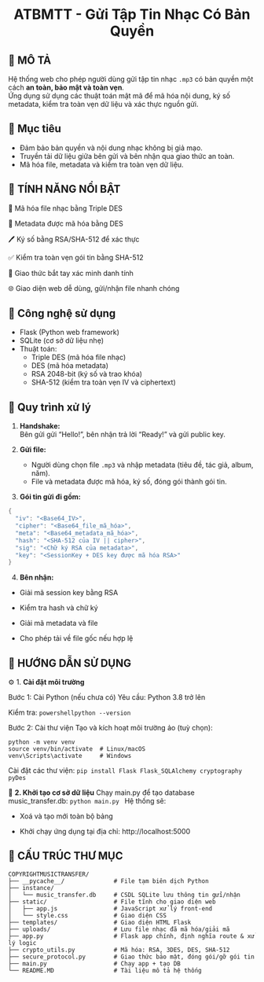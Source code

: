 <h1 align="center">ATBMTT - Gửi Tập Tin Nhạc Có Bản Quyền </h1>

## 📝 MÔ TẢ
Hệ thống web cho phép người dùng gửi tập tin nhạc `.mp3` có bản quyền một cách **an toàn, bảo mật và toàn vẹn**.  
Ứng dụng sử dụng các thuật toán mật mã để mã hóa nội dung, ký số metadata, kiểm tra toàn vẹn dữ liệu và xác thực nguồn gửi.

## 🎯 Mục tiêu
- Đảm bảo bản quyền và nội dung nhạc không bị giả mạo.
- Truyền tải dữ liệu giữa bên gửi và bên nhận qua giao thức an toàn.
- Mã hóa file, metadata và kiểm tra toàn vẹn dữ liệu.


## 🌟 TÍNH NĂNG NỔI BẬT
🔐 Mã hóa file nhạc bằng Triple DES

🧾 Metadata được mã hóa bằng DES

🖊️ Ký số bằng RSA/SHA-512 để xác thực

✅ Kiểm tra toàn vẹn gói tin bằng SHA-512

🔄 Giao thức bắt tay xác minh danh tính

🌐 Giao diện web dễ dùng, gửi/nhận file nhanh chóng

## 🔐 Công nghệ sử dụng
- Flask (Python web framework)
- SQLite (cơ sở dữ liệu nhẹ)
- Thuật toán:
  - Triple DES (mã hóa file nhạc)
  - DES (mã hóa metadata)
  - RSA 2048-bit (ký số và trao khóa)
  - SHA-512 (kiểm tra toàn vẹn IV và ciphertext)

## 🔁 Quy trình xử lý
1. **Handshake:**  
   Bên gửi gửi “Hello!”, bên nhận trả lời “Ready!” và gửi public key.

2. **Gửi file:**  
   - Người dùng chọn file `.mp3` và nhập metadata (tiêu đề, tác giả, album, năm).
   - File và metadata được mã hóa, ký số, đóng gói thành gói tin.
3. **Gói tin gửi đi gồm:**
```powershell
{
  "iv": "<Base64_IV>",
  "cipher": "<Base64_file_mã_hóa>",
  "meta": "<Base64_metadata_mã_hóa>",
  "hash": "<SHA-512 của IV || cipher>",
  "sig": "<Chữ ký RSA của metadata>",
  "key": "<SessionKey + DES key được mã hóa RSA>"
}
   ```
4. **Bên nhận:**

- Giải mã session key bằng RSA

- Kiểm tra hash và chữ ký

- Giải mã metadata và file

- Cho phép tải về file gốc nếu hợp lệ

## 🧾 HƯỚNG DẪN SỬ DỤNG 
⚙️ 1. **Cài đặt môi trường**

Bước 1: Cài Python (nếu chưa có)
Yêu cầu: Python 3.8 trở lên

Kiểm tra: 
``` powershellpython --version ```

Bước 2: Cài thư viện
Tạo và kích hoạt môi trường ảo (tuỳ chọn):
``` 
python -m venv venv
source venv/bin/activate  # Linux/macOS
venv\Scripts\activate     # Windows
 ```

 Cài đặt các thư viện:
 ```pip install Flask Flask_SQLAlchemy cryptography pyDes``` 

 🧠 **2. Khởi tạo cơ sở dữ liệu**
 Chạy main.py để tạo database music_transfer.db:
  ```python main.py ```
  Hệ thống sẽ:

- Xoá và tạo mới toàn bộ bảng

- Khởi chạy ứng dụng tại địa chỉ: http://localhost:5000

## 📂 CẤU TRÚC THƯ MỤC
```
COPYRIGHTMUSICTRANSFER/
├── __pycache__/              # File tạm biên dịch Python
├── instance/
│   └── music_transfer.db     # CSDL SQLite lưu thông tin gửi/nhận
├── static/                   # File tĩnh cho giao diện web
│   ├── app.js                # JavaScript xử lý front-end
│   └── style.css             # Giao diện CSS
├── templates/                # Giao diện HTML Flask
├── uploads/                  # Lưu file nhạc đã mã hóa/giải mã
├── app.py                    # Flask app chính, định nghĩa route & xử lý logic
├── crypto_utils.py           # Mã hóa: RSA, 3DES, DES, SHA-512
├── secure_protocol.py        # Giao thức bảo mật, đóng gói/gỡ gói tin
├── main.py                   # Chạy app + tạo DB
└── README.MD                 # Tài liệu mô tả hệ thống 
```
